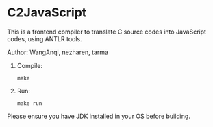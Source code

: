 # C2JavaScript

This is a frontend compiler to translate C source codes into JavaScript codes, using ANTLR tools.

Author: WangAnqi, nezharen, tarma

1. Compile:

	```
	make
	```

2. Run:

	```
	make run
	```

Please ensure you have JDK installed in your OS before building.

